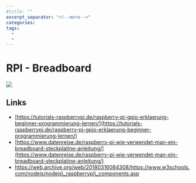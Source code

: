 ```yaml
---
#title: ""
excerpt_separator: "<!--more-->"
categories:
tags:
  - 
  - 
---
```



# RPI -  Breadboard

![](https://web.archive.org/web/20180316084257im_/https://www.w3schools.com/nodejs/img_breadboard_connections.png)

## Links

* [https://tutorials-raspberrypi.de/raspberry-pi-gpio-erklaerung-beginner-programmierung-lernen/](https://tutorials-raspberrypi.de/raspberry-pi-gpio-erklaerung-beginner-programmierung-lernen/)
* [https://www.datenreise.de/raspberry-pi-wie-verwendet-man-ein-breadboard-steckplatine-anleitung/](https://www.datenreise.de/raspberry-pi-wie-verwendet-man-ein-breadboard-steckplatine-anleitung/)
* https://web.archive.org/web/20180316084308/https://www.w3schools.com/nodejs/nodejs\_raspberrypi\_components.asp



